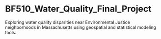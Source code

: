 # BF510_Water_Quality_Final_Project
Exploring water quality disparities near Environmental Justice neighborhoods in Massachusetts using geospatial and statistical modeling tools.
